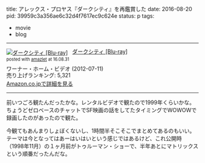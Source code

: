 title: アレックス・プロヤス『ダークシティ』を再鑑賞した
date: 2016-08-20
pid: 39959c3a356ae6c32d4f7617ec9c624e
status: p
tags:
- movie
- blog
---

<div class="amazlet-box" style="margin-bottom:0px;"><div class="amazlet-image" style="float:left;margin:0px 12px 1px 0px;"><a href="http://www.amazon.co.jp/exec/obidos/ASIN/B00846NKQ8/dotimpact-22/ref=nosim/" name="amazletlink" target="_blank"><img src="http://ecx.images-amazon.com/images/I/51VdXVucs0L._SL160_.jpg" alt="ダークシティ [Blu-ray]" style="border: none;" /></a></div><div class="amazlet-info" style="line-height:120%; margin-bottom: 10px"><div class="amazlet-name" style="margin-bottom:10px;line-height:120%"><a href="http://www.amazon.co.jp/exec/obidos/ASIN/B00846NKQ8/dotimpact-22/ref=nosim/" name="amazletlink" target="_blank">ダークシティ [Blu-ray]</a><div class="amazlet-powered-date" style="font-size:80%;margin-top:5px;line-height:120%">posted with <a href="http://www.amazlet.com/" title="amazlet" target="_blank">amazlet</a> at 16.08.31</div></div><div class="amazlet-detail">ワーナー・ホーム・ビデオ (2012-07-11)<br />売り上げランキング: 5,321<br /></div><div class="amazlet-sub-info" style="float: left;"><div class="amazlet-link" style="margin-top: 5px"><a href="http://www.amazon.co.jp/exec/obidos/ASIN/B00846NKQ8/dotimpact-22/ref=nosim/" name="amazletlink" target="_blank">Amazon.co.jpで詳細を見る</a></div></div></div><div class="amazlet-footer" style="clear: left"></div></div>

---- 

前いつごろ観たんだったかな。レンタルビデオで観たので1999年くらいかな。ちょうどゼロベースのチャットでSF映画の話をしてたタイミングでWOWOWで録画したのがあったので観た。

今観てもあんまりしょぼくないし、1時間半そこそこでまとめてあるのもいい。テーマは今となってはあーはいはいという感じではあるけど、これ公開時（1998年11月）の１ヶ月前がトゥルーマン・ショーで、半年あとにマトリックスという順番だったんだな。